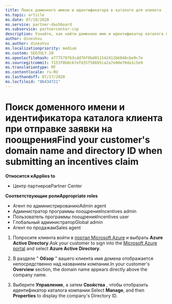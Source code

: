```yaml
---
title: Поиск доменного имени и идентификатора в каталоге для клиента
ms.topic: article
ms.date: 07/10/2020
ms.service: partner-dashboard
ms.subservice: partnercenter-csp
description: Узнайте, как найти доменное имя и идентификатор каталога клиента при отправке утверждения.
author: dineshvu
ms.author: dineshvu
ms.localizationpriority: medium
ms.custom: SEOJULY.20
ms.openlocfilehash: e777578763cdd76f8bd011542412b6840cbe9c7e
ms.sourcegitcommit: 7153f0b8c67efd35f58695ca2a7e00e70da1c5e9
ms.translationtype: MT
ms.contentlocale: ru-RU
ms.lasthandoff: 07/17/2020
ms.locfileid: "86434721"
---
```

# <a name="find-your-customers-domain-name-and-directory-id-when-submitting-an-incentives-claim"></a><span data-ttu-id="3f1b4-103">Поиск доменного имени и идентификатора каталога клиента при отправке заявки на поощрения</span><span class="sxs-lookup"><span data-stu-id="3f1b4-103">Find your customer's domain name and directory ID when submitting an incentives claim</span></span>

<span data-ttu-id="3f1b4-104">**Относится к**</span><span class="sxs-lookup"><span data-stu-id="3f1b4-104">**Applies to**</span></span>

- <span data-ttu-id="3f1b4-105">Центр партнеров</span><span class="sxs-lookup"><span data-stu-id="3f1b4-105">Partner Center</span></span>

<span data-ttu-id="3f1b4-106">**Соответствующие роли**</span><span class="sxs-lookup"><span data-stu-id="3f1b4-106">**Appropriate roles**</span></span>

- <span data-ttu-id="3f1b4-107">Агент по администрированию</span><span class="sxs-lookup"><span data-stu-id="3f1b4-107">Admin agent</span></span>
- <span data-ttu-id="3f1b4-108">Администратор программы поощрения</span><span class="sxs-lookup"><span data-stu-id="3f1b4-108">Incentives admin</span></span>
- <span data-ttu-id="3f1b4-109">Пользователь программы поощрения</span><span class="sxs-lookup"><span data-stu-id="3f1b4-109">Incentives user</span></span>
- <span data-ttu-id="3f1b4-110">Глобальный администратор</span><span class="sxs-lookup"><span data-stu-id="3f1b4-110">Global admin</span></span>
- <span data-ttu-id="3f1b4-111">Агент по продажам</span><span class="sxs-lookup"><span data-stu-id="3f1b4-111">Sales agent</span></span>

1. <span data-ttu-id="3f1b4-112">Попросите клиента войти в [портал Microsoft Azure](https://portal.azure.com/#home) и выбрать **Azure Active Directory**.</span><span class="sxs-lookup"><span data-stu-id="3f1b4-112">Ask your customer to sign into the [Microsoft Azure portal](https://portal.azure.com/#home) and select **Azure Active Directory**.</span></span>

2. <span data-ttu-id="3f1b4-113">В разделе " **Обзор** " вашего клиента имя домена отображается непосредственно над названием компании.</span><span class="sxs-lookup"><span data-stu-id="3f1b4-113">In your customer's **Overview** section, the domain name appears directly above the company name.</span></span>  

3. <span data-ttu-id="3f1b4-114">Выберите **Управление**, а затем **Свойства** , чтобы отобразить идентификатор каталога компании.</span><span class="sxs-lookup"><span data-stu-id="3f1b4-114">Select **Manage**, and then **Properties** to display the company's Directory ID.</span></span>
